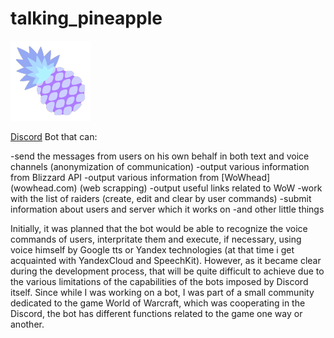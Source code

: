 #  talking_pineapple 

![logo](https://github.com/l0mak/talking_pineapple/blob/master/logo.png)

[Discord](https://discordapp.com/) Bot that can:


-send the messages from users on his own behalf in both text and voice channels (anonymization of communication)
-output various information from Blizzard API
-output various information from [WoWhead] (wowhead.com) (web scrapping)
-output useful links related to WoW
-work with the list of raiders (create, edit and clear by user commands)
-submit information about users and server which it works on
-and other little things

Initially, it was planned that the bot would be able to recognize the voice commands of users, interpritate them and execute, if necessary, using voice himself by Google tts or Yandex technologies (at that time i get acquainted with YandexCloud and SpeechKit). However, as it became clear during the development process, that will be quite difficult to achieve due to the various limitations of the capabilities of the bots imposed by Discord itself. Since while I was working on a bot, I was part of a small community dedicated to the game World of Warcraft, which was cooperating in the Discord, the bot has different functions related to the game one way or another.